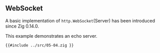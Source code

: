 ## WebSocket

A basic implementation of `http.WebSocket`(Server) has been introduced since Zig 0.14.0. 

This example demonstrates an echo server.

```zig
{{#include ../src/05-04.zig }}
```
